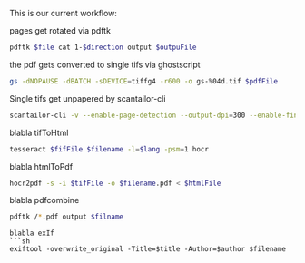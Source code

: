This is our current workflow:

pages get rotated via pdftk
```sh
pdftk $file cat 1-$direction output $outpuFile
```
the pdf gets converted to single tifs via ghostscript
```sh
gs -dNOPAUSE -dBATCH -sDEVICE=tiffg4 -r600 -o gs-%04d.tif $pdfFile
```
Single tifs get unpapered by scantailor-cli
```sh
scantailor-cli -v --enable-page-detection --output-dpi=300 --enable-fine-tuning --margins-top=10 --default-margins-top=10 --content-detection=aggressive --alignment-vertical=top --alignment-horizontal=center --white-margins=true --normalize-illumination=true --tiff-compression=none --color-mode=black_and_white|color_grayscale --layout=$layout --despeckle=normal /*.tif scantailor/
```
blabla tifToHtml
```sh
tesseract $fifFile $filename -l=$lang -psm=1 hocr
```
blabla htmlToPdf
```sh
hocr2pdf -s -i $tifFile -o $filename.pdf < $htmlFile
```
blabla pdfcombine
```sh
pdftk /*.pdf output $filname
```

```
blabla exIf
```sh
exiftool -overwrite_original -Title=$title -Author=$author $filename
```
